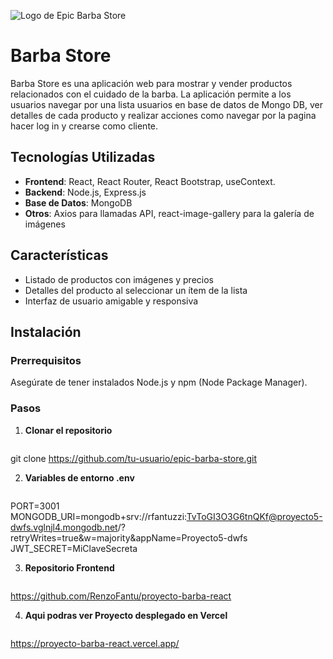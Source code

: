 ![Logo de Epic Barba Store](https://res.cloudinary.com/da2aauwq2/image/upload/v1713512881/Beard-Store/logo2.png)

# Barba Store

Barba Store es una aplicación web para mostrar y vender productos relacionados con el cuidado de la barba. La aplicación permite a los usuarios navegar por una lista usuarios en base de datos de Mongo DB, ver detalles de cada producto y realizar acciones como navegar por la pagina hacer log in y crearse como cliente.

## Tecnologías Utilizadas

- **Frontend**: React, React Router, React Bootstrap, useContext.
- **Backend**: Node.js, Express.js
- **Base de Datos**: MongoDB
- **Otros**: Axios para llamadas API, react-image-gallery para la galería de imágenes

## Características

- Listado de productos con imágenes y precios
- Detalles del producto al seleccionar un ítem de la lista
- Interfaz de usuario amigable y responsiva

## Instalación

### Prerrequisitos

Asegúrate de tener instalados Node.js y npm (Node Package Manager).

### Pasos

1. **Clonar el repositorio**

   ```bash
git clone https://github.com/tu-usuario/epic-barba-store.git

2. **Variables de entorno .env**

   ```bash
PORT=3001
MONGODB_URI=mongodb+srv://rfantuzzi:TvToGI3O3G6tnQKf@proyecto5-dwfs.vglnjl4.mongodb.net/?retryWrites=true&w=majority&appName=Proyecto5-dwfs
JWT_SECRET=MiClaveSecreta

3. **Repositorio Frontend**

   ```bash
https://github.com/RenzoFantu/proyecto-barba-react

4. **Aqui podras ver Proyecto desplegado en Vercel**

   ```bash
https://proyecto-barba-react.vercel.app/
